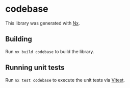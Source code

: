 # codebase

This library was generated with [Nx](https://nx.dev).

## Building

Run `nx build codebase` to build the library.

## Running unit tests

Run `nx test codebase` to execute the unit tests via [Vitest](https://vitest.dev/).

